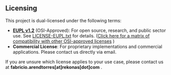 ## Licensing

This project is dual-licensed under the following terms:

- [**EUPL v1.2**](https://opensource.org/license/eupl-1-2) (OSI-Approved): For open source, research, and public sector use. See [LICENSE-EUPL.txt](./LICENSE-EUPL.txt) for details.  ([Click here for a matrix of compatibility with other OSI-approved licenses](https://interoperable-europe.ec.europa.eu/software/page/eupl/eupl-compatible-open-source-licences#section-2) )
- **Commercial License**: For proprietary implementations and commercial applications. Please contact us directly via email.

If you are unsure which license applies to your use case, please contact us at **fabricio.arendtorres[at]rekonas[dot]com** .